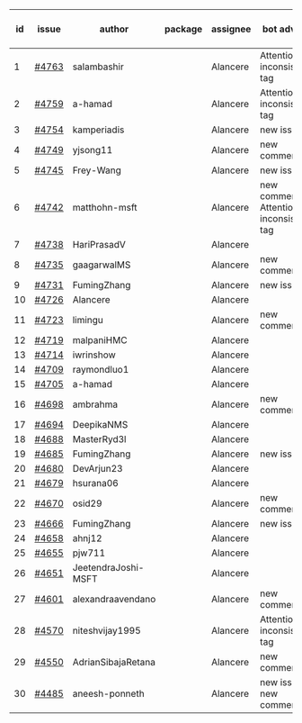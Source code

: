 | id | issue | author | package | assignee | bot advice | created date of issue | target release date | date from target |
| ------ | ------ | ------ | ------ | ------ | ------ | ------ | ------ | :-----: |
| 1 | [#4763](https://github.com/Azure/sdk-release-request/issues/4763) | salambashir |  | Alancere | Attention to inconsistent tag | 11-13 | 12-22 |  |
| 2 | [#4759](https://github.com/Azure/sdk-release-request/issues/4759) | a-hamad |  | Alancere | Attention to inconsistent tag | 11-10 | 12-22 |  |
| 3 | [#4754](https://github.com/Azure/sdk-release-request/issues/4754) | kamperiadis |  | Alancere | new issue. | 11-10 | 12-22 |  |
| 4 | [#4749](https://github.com/Azure/sdk-release-request/issues/4749) | yjsong11 |  | Alancere | new comment. | 11-09 | 11-24 |  |
| 5 | [#4745](https://github.com/Azure/sdk-release-request/issues/4745) | Frey-Wang |  | Alancere | new issue. | 11-09 | 11-24 |  |
| 6 | [#4742](https://github.com/Azure/sdk-release-request/issues/4742) | matthohn-msft |  | Alancere | new comment. Attention to inconsistent tag | 11-09 | 11-24 |  |
| 7 | [#4738](https://github.com/Azure/sdk-release-request/issues/4738) | HariPrasadV |  | Alancere |  | 11-08 | 11-24 |  |
| 8 | [#4735](https://github.com/Azure/sdk-release-request/issues/4735) | gaagarwalMS |  | Alancere | new comment. | 11-08 | 11-24 |  |
| 9 | [#4731](https://github.com/Azure/sdk-release-request/issues/4731) | FumingZhang |  | Alancere | new issue. | 11-08 | 11-24 |  |
| 10 | [#4726](https://github.com/Azure/sdk-release-request/issues/4726) | Alancere |  | Alancere |  | 11-07 | 11-24 |  |
| 11 | [#4723](https://github.com/Azure/sdk-release-request/issues/4723) | limingu |  | Alancere | new comment. | 11-06 | 11-24 |  |
| 12 | [#4719](https://github.com/Azure/sdk-release-request/issues/4719) | malpaniHMC |  | Alancere |  | 11-06 | 11-24 |  |
| 13 | [#4714](https://github.com/Azure/sdk-release-request/issues/4714) | iwrinshow |  | Alancere |  | 11-06 | 11-24 |  |
| 14 | [#4709](https://github.com/Azure/sdk-release-request/issues/4709) | raymondluo1 |  | Alancere |  | 11-03 | 11-24 |  |
| 15 | [#4705](https://github.com/Azure/sdk-release-request/issues/4705) | a-hamad |  | Alancere |  | 10-31 | 11-24 |  |
| 16 | [#4698](https://github.com/Azure/sdk-release-request/issues/4698) | ambrahma |  | Alancere | new comment. | 10-30 | 11-24 |  |
| 17 | [#4694](https://github.com/Azure/sdk-release-request/issues/4694) | DeepikaNMS |  | Alancere |  | 10-30 | 11-24 |  |
| 18 | [#4688](https://github.com/Azure/sdk-release-request/issues/4688) | MasterRyd3l |  | Alancere |  | 10-26 | 11-24 |  |
| 19 | [#4685](https://github.com/Azure/sdk-release-request/issues/4685) | FumingZhang |  | Alancere | new issue. | 10-26 | 11-24 |  |
| 20 | [#4680](https://github.com/Azure/sdk-release-request/issues/4680) | DevArjun23 |  | Alancere |  | 10-24 | 11-24 |  |
| 21 | [#4679](https://github.com/Azure/sdk-release-request/issues/4679) | hsurana06 |  | Alancere |  | 10-23 | 11-24 |  |
| 22 | [#4670](https://github.com/Azure/sdk-release-request/issues/4670) | osid29 |  | Alancere | new comment. | 10-23 | 11-24 |  |
| 23 | [#4666](https://github.com/Azure/sdk-release-request/issues/4666) | FumingZhang |  | Alancere | new issue. | 10-20 | 11-24 |  |
| 24 | [#4658](https://github.com/Azure/sdk-release-request/issues/4658) | ahnj12 |  | Alancere |  | 10-17 | 11-24 |  |
| 25 | [#4655](https://github.com/Azure/sdk-release-request/issues/4655) | pjw711 |  | Alancere |  | 10-13 | 11-24 |  |
| 26 | [#4651](https://github.com/Azure/sdk-release-request/issues/4651) | JeetendraJoshi-MSFT |  | Alancere |  | 10-13 | 11-24 |  |
| 27 | [#4601](https://github.com/Azure/sdk-release-request/issues/4601) | alexandraavendano |  | Alancere | new comment. | 10-02 | 10-27 |  |
| 28 | [#4570](https://github.com/Azure/sdk-release-request/issues/4570) | niteshvijay1995 |  | Alancere | Attention to inconsistent tag | 09-26 | 10-27 |  |
| 29 | [#4550](https://github.com/Azure/sdk-release-request/issues/4550) | AdrianSibajaRetana |  | Alancere | new comment. | 09-22 | 10-27 |  |
| 30 | [#4485](https://github.com/Azure/sdk-release-request/issues/4485) | aneesh-ponneth |  | Alancere | new issue. new comment. | 08-31 | 09-22 |  |
